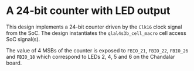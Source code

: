 # A 24-bit counter with LED output

This design implements a 24-bit counter driven by the `Clk16` clock signal from the SoC. The design instantiates the `qlal4s3b_cell_macro` cell access SoC signal(s).

The value of 4 MSBs of the counter is exposed to `FBIO_21`, `FBIO_22`, `FBIO_26` and `FBIO_18` which correspond to LEDs 2, 4, 5 and 6 on the Chandalar board.